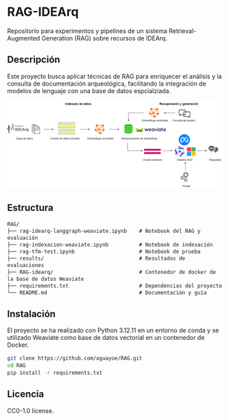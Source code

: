 # RAG-IDEArq

Repositorio para experimentos y pipelines de un sistema Retrieval-Augmented Generation (RAG) sobre recursos de IDEArq.

## Descripción

Este proyecto busca aplicar técnicas de RAG para enriquecer el análisis y la consulta de documentación arqueológica, facilitando la integración de modelos de lenguaje con una base de datos espcialziada.

![RAG Pipeline](img/Pipeline-RAG.drawio.png)
## Estructura
```
RAG/
├── rag-idearq-langgraph-weaviate.ipynb    # Notebook del RAG y evaluación
├── rag-indexacion-weaviate.ipynb          # Notebook de indexación
├── rag-tfm-test.ipynb                     # Notebook de prueba
├── results/                               # Resultados de evaluaciones 
├── RAG-idearq/                            # Contenedor de docker de la base de datos Weaviate
├── requirements.txt                       # Dependencias del proyecto
└── README.md                              # Documentación y guía
```

## Instalación

El proyecto se ha realizado con Python 3.12.11 en un entorno de conda y se utilizado Weaviate como base de datos vectorial en un contenedor de Docker.

```bash
git clone https://github.com/aguayoe/RAG.git
cd RAG
pip install -r requirements.txt
```

## Licencia

CC0-1.0 license.

